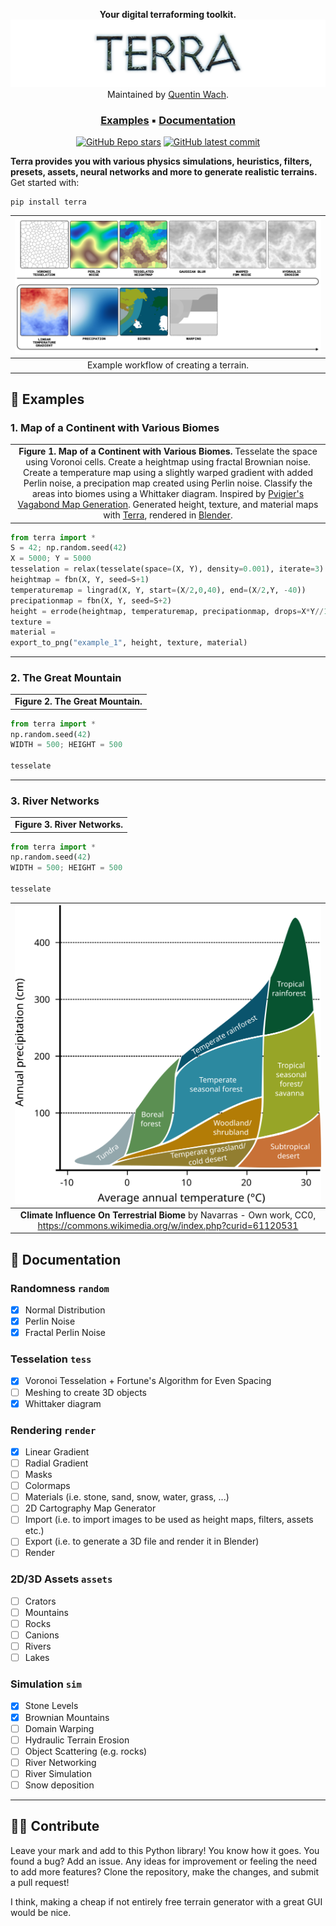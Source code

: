 <div align="center">

**Your digital terraforming toolkit.**
<picture>
  <img class=head src="docs/terra_header.png">
</picture>
Maintained by [Quentin Wach](https://www.x.com/QuentinWach).
<h3>

[Examples](#examples) ▪ [Documentation](#documentation)
</h3>

[![GitHub Repo stars](https://img.shields.io/github/stars/QuentinWach/meteor)](https://github.com/QuentinWach/meteor/stargazers)
[![GitHub latest commit](https://badgen.net/github/last-commit/QuentinWach/meteor)](https://github.com/QuentinWach/meteor/commits/main)
<!--[![Discord](https://img.shields.io/discord/1068976834382925865)](https://discord.gg/ZjZadyC7PK)-->
</div>

**Terra provides you with various physics simulations, heuristics, filters, presets, assets, neural networks and more to generate realistic terrains.**
Get started with:
```
pip install terra
```

|![alt text](docs/workflow.png)|
| :--: |
| Example workflow of creating a terrain. |

## 🎁 Examples
### 1. Map of a Continent with Various Biomes
| |
| :--: |
| **Figure 1. Map of a Continent with Various Biomes.** Tesselate the space using Voronoi cells. Create a heightmap using fractal Brownian noise. Create a temperature map using a slightly warped gradient with added Perlin noise, a precipation map created using Perlin noise. Classify the areas into biomes using a Whittaker diagram. Inspired by [Pvigier's Vagabond Map Generation](https://pvigier.github.io/2019/05/12/vagabond-map-generation.html). Generated height, texture, and material maps with [Terra](), rendered in [Blender]().|

```python
from terra import *
S = 42; np.random.seed(42)
X = 5000; Y = 5000
tesselation = relax(tesselate(space=(X, Y), density=0.001), iterate=3)
heightmap = fbn(X, Y, seed=S+1)
temperaturemap = lingrad(X, Y, start=(X/2,0,40), end=(X/2,Y, -40))
precipationmap = fbn(X, Y, seed=S+2)
height = errode(heightmap, temperaturemap, precipationmap, drops=X*Y//10, dropsize=X*Y//10)
texture = 
material =
export_to_png("example_1", height, texture, material)
```
---
### 2. The Great Mountain
| |
| :--: |
| **Figure 2. The Great Mountain.** |

```python
from terra import *
np.random.seed(42)
WIDTH = 500; HEIGHT = 500

tesselate

```
---
### 3. River Networks
| |
| :--: |
| **Figure 3. River Networks.** |

```python
from terra import *
np.random.seed(42)
WIDTH = 500; HEIGHT = 500

tesselate

```


|![alt text](docs/biomes.png)|
| :--: |
| **Climate Influence On Terrestrial Biome** by Navarras - Own work, CC0, https://commons.wikimedia.org/w/index.php?curid=61120531 |


## 📝 Documentation
### Randomness `random`
+ [X] Normal Distribution
+ [X] Perlin Noise
+ [X] Fractal Perlin Noise
### Tesselation `tess`
+ [X] Voronoi Tesselation + Fortune's Algorithm for Even Spacing
+ [ ] Meshing to create 3D objects
+ [X] Whittaker diagram
### Rendering `render`
+ [X] Linear Gradient
+ [ ] Radial Gradient
+ [ ] Masks
+ [ ] Colormaps
+ [ ] Materials (i.e. stone, sand, snow, water, grass, ...)
+ [ ] 2D Cartography Map Generator
+ [ ] Import (i.e. to import images to be used as height maps, filters, assets etc.)
+ [ ] Export (i.e. to generate a 3D file and render it in Blender)
+ [ ] Render
### 2D/3D Assets `assets`
+ [ ] Crators
+ [ ] Mountains
+ [ ] Rocks
+ [ ] Canions
+ [ ] Rivers
+ [ ] Lakes
### Simulation `sim`
+ [X] Stone Levels
+ [X] Brownian Mountains
+ [ ] Domain Warping
+ [ ] Hydraulic Terrain Erosion
+ [ ] Object Scattering (e.g. rocks)
+ [ ] River Networking
+ [ ] River Simulation
+ [ ] Snow deposition 

---
## 🤝🏻 Contribute
Leave your mark and add to this Python library! You know how it goes. You found a bug? Add an issue. Any ideas for improvement or feeling the need to add more features? Clone the repository, make the changes, and submit a pull request!

I think, making a cheap if not entirely free terrain generator with a great GUI would be nice.